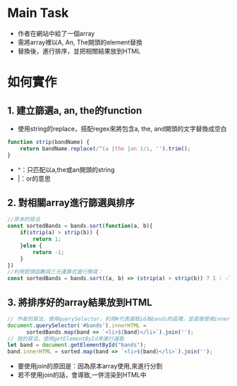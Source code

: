 # Main Task
* 作者在網站中給了一個array
* 需將array裡以A, An, The開頭的element替換
* 替換後，進行排序，並把相關結果放到HTML

# 如何實作
## 1. 建立篩選a, an, the的function
* 使用string的replace，搭配regex來將包含a, the, and開頭的文字替換成空白
```javascript
function strip(bandName) {
    return bandName.replace(/^(a |the |an )/i, '').trim();
}
```
* ^：只匹配以a,the或an開頭的string
* |：or的意思

## 2. 對相關array進行篩選與排序
```javascript
//原本的寫法
const sortedBands = bands.sort(function(a, b){
    if(strip(a) > strip(b)) {
        return 1;
    }else {
        return -1;
    }
})
//利用箭頭函數與三元運算式進行簡寫：
const sortedBands = bands.sort((a, b) => (strip(a) > strip(b)) ? 1 : -1);
```

## 3. 將排序好的array結果放到HTML
```javascript
// 作者的寫法，使用querySelector，利用#代表選取id為bands的區塊，並直接使用innerHTML，將程式碼直接丟進去
document.querySelector('#bands').innerHTML = 
      sortedBands.map(band => `<li>${band}</li>`).join('');
// 我的寫法，使用getElementById來進行選取
let band = document.getElementById("bands");
band.innerHTML = sorted.map(band => `<li>${band}</li>`).join('');
```
* 要使用join的原因是：因為原本array使用,來進行分割
* 若不使用join的話，會導致,一併渲染到HTML中
